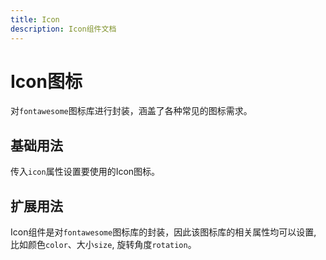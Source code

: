 ```yaml
---
title: Icon
description: Icon组件文档
---
```



# Icon图标

对`fontawesome`图标库进行封装，涵盖了各种常见的图标需求。

## 基础用法

传入`icon`属性设置要使用的Icon图标。

<preview path="../demo/Icon/Basic.vue"></preview>

## 扩展用法

Icon组件是对`fontawesome`图标库的封装，因此该图标库的相关属性均可以设置, 比如颜色`color`、大小`size`, 旋转角度`rotation`。
<preview path="../demo/Icon/Icon.vue"></preview>

